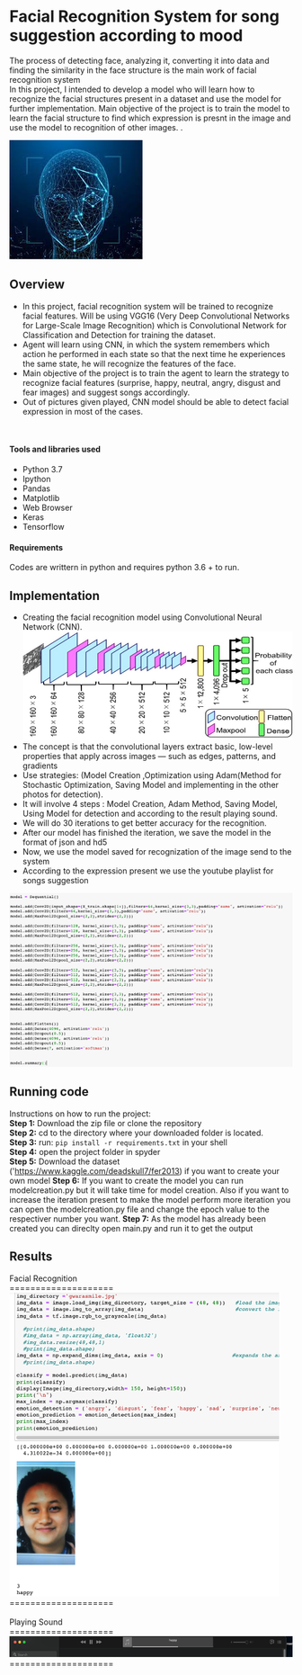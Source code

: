 # Facial Recognition System for song suggestion according to mood
The process of detecting face, analyzing it, converting it into data and finding the similarity in the face structure is the main work of facial recognition system
 <br />
In this project, I intended to develop a model who will learn how to recognize the facial structures present in a dataset and use the model for further implementation. Main objective of the project is to train the model to learn the facial structure to find which expression is presnt in the image and use the model to recognition of other images. .

![facial](/facial.jpeg)


## Overview
* In this project, facial recognition system will be trained to recognize facial features.
Will be using VGG16 (Very Deep Convolutional Networks for Large-Scale Image Recognition) which is Convolutional Network for Classification and Detection for training the dataset.
* Agent will learn using CNN, in which the system remembers which action he performed in each state so that the next time he experiences the same state, he will recognize the features of the face.
* Main objective of the project is to train the agent to learn the strategy to recognize facial features (surprise, happy, neutral, angry, disgust and fear images) and suggest songs accordingly.
* Out of pictures given played, CNN model  should be able to detect facial expression in most of the cases.
<br>

#### Tools and libraries used
* Python 3.7
* Ipython
* Pandas
* Matplotlib
* Web Browser
* Keras
* Tensorflow


#### Requirements
Codes are writtern in python and requires python 3.6 + to run.

## Implementation
* Creating the facial recognition model using Convolutional Neural Network (CNN).
![Facial-Expression](/CNN.jpg)
* The concept is that the convolutional layers extract basic, low-level properties that apply across images — such as edges, patterns, and gradients 
* Use strategies: (Model Creation ,Optimization using Adam(Method for Stochastic Optimization, Saving Model and implementing in the other photos for detection). 
* It will involve 4 steps : Model Creation, Adam Method, Saving Model, Using Model for detection and according to the result playing sound.
* We will do 30 iterations to get better accuracy for the recognition.
* After our model has finished the iteration, we save the model in the format of json and hd5
* Now, we use the model saved for recognization of the image send to the system
* According to the expression present we use the youtube playlist for songs suggestion


![Facial-Expression](/screenshot1.png)


## Running code
Instructions on how to run the project:<br>
**Step 1:** Download the zip file or clone the repository <br>
**Step 2:** cd to the directory where your downloaded folder is located.<br>
**Step 3:** run: `pip install -r requirements.txt` in your shell <br>
**Step 4:** open the project folder in spyder <br>
**Step 5:** Download the dataset ('https://www.kaggle.com/deadskull7/fer2013) if you want to create your own model 
**Step 6:** If you want to create the model you can run modelcreation.py but it will take time for model creation. Also if you want to increase the iteration present to make the model perform more iteration you can open the modelcreation.py file and change the epoch value to the respectiver number you want.
**Step 7:** As the model has already been created you can direclty open main.py and run it to get the output

## Results
Facial Recognition <br>
==================== <br>
![Facial-Expression](/Result1.png)
==================== <br><br>
Playing Sound <br>
==================== <br>
![Facial-Expression](/Result2.png)
==================== <br>

